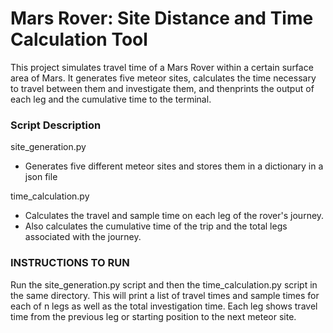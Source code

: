 
# Mars Rover: Site Distance and Time Calculation Tool

This project simulates travel time of a Mars Rover within a certain surface area of Mars.
It generates five meteor sites, calculates the time necessary to travel between them and investigate them, and thenprints the output of each leg and the cumulative time to the terminal.

### Script Description

site_generation.py
- Generates five different meteor sites and stores them in a dictionary in a json file

time_calculation.py
- Calculates the travel and sample time on each leg of the rover's journey.
- Also calculates the cumulative time of the trip and the total legs associated with the journey.


### INSTRUCTIONS TO RUN

Run the site_generation.py script and then the time_calculation.py script in the same directory.
This will print a list of travel times and sample times for each of n legs as well as the total investigation time.
Each leg shows travel time from the previous leg or starting position to the next meteor site.

